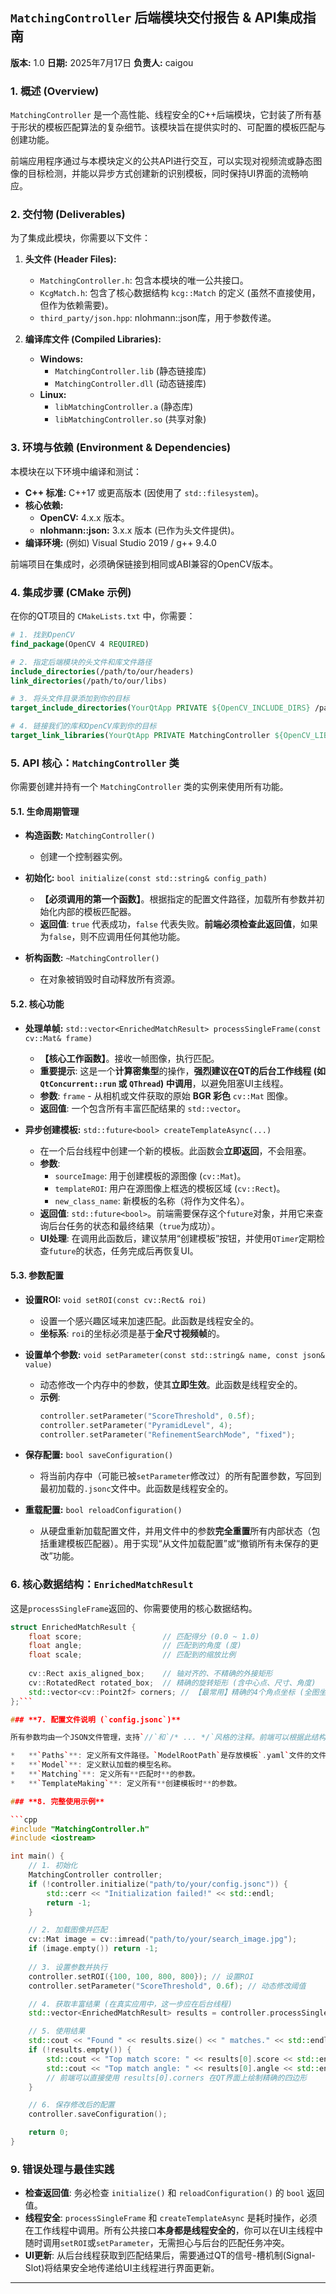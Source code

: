 ## **`MatchingController` 后端模块交付报告 & API集成指南**

**版本:** 1.0
**日期:** 2025年7月17日
**负责人:** caigou

### **1. 概述 (Overview)**

`MatchingController` 是一个高性能、线程安全的C++后端模块，它封装了所有基于形状的模板匹配算法的复杂细节。该模块旨在提供实时的、可配置的模板匹配与创建功能。

前端应用程序通过与本模块定义的公共API进行交互，可以实现对视频流或静态图像的目标检测，并能以异步方式创建新的识别模板，同时保持UI界面的流畅响应。

### **2. 交付物 (Deliverables)**

为了集成此模块，你需要以下文件：

1.  **头文件 (Header Files):**
    *   `MatchingController.h`: 包含本模块的唯一公共接口。
    *   `KcgMatch.h`: 包含了核心数据结构 `kcg::Match` 的定义 (虽然不直接使用，但作为依赖需要)。
    *   `third_party/json.hpp`: nlohmann::json库，用于参数传递。

2.  **编译库文件 (Compiled Libraries):**
    *   **Windows:**
        *   `MatchingController.lib` (静态链接库)
        *   `MatchingController.dll` (动态链接库)
    *   **Linux:**
        *   `libMatchingController.a` (静态库)
        *   `libMatchingController.so` (共享对象)

### **3. 环境与依赖 (Environment & Dependencies)**

本模块在以下环境中编译和测试：

*   **C++ 标准:** C++17 或更高版本 (因使用了 `std::filesystem`)。
*   **核心依赖:**
    *   **OpenCV:** 4.x.x 版本。
    *   **nlohmann::json:** 3.x.x 版本 (已作为头文件提供)。
*   **编译环境:** (例如) Visual Studio 2019 / g++ 9.4.0

前端项目在集成时，必须确保链接到相同或ABI兼容的OpenCV版本。

### **4. 集成步骤 (CMake 示例)**

在你的QT项目的 `CMakeLists.txt` 中，你需要：

```cmake
# 1. 找到OpenCV
find_package(OpenCV 4 REQUIRED)

# 2. 指定后端模块的头文件和库文件路径
include_directories(/path/to/our/headers)
link_directories(/path/to/our/libs)

# 3. 将头文件目录添加到你的目标
target_include_directories(YourQtApp PRIVATE ${OpenCV_INCLUDE_DIRS} /path/to/our/headers)

# 4. 链接我们的库和OpenCV库到你的目标
target_link_libraries(YourQtApp PRIVATE MatchingController ${OpenCV_LIBS})
```

### **5. API 核心：`MatchingController` 类**

你需要创建并持有一个 `MatchingController` 类的实例来使用所有功能。

#### **5.1. 生命周期管理**

*   **构造函数:** `MatchingController()`
    *   创建一个控制器实例。

*   **初始化:** `bool initialize(const std::string& config_path)`
    *   **【必须调用的第一个函数】**。根据指定的配置文件路径，加载所有参数并初始化内部的模板匹配器。
    *   **返回值**: `true` 代表成功，`false` 代表失败。**前端必须检查此返回值**，如果为`false`，则不应调用任何其他功能。

*   **析构函数:** `~MatchingController()`
    *   在对象被销毁时自动释放所有资源。

#### **5.2. 核心功能**

*   **处理单帧:** `std::vector<EnrichedMatchResult> processSingleFrame(const cv::Mat& frame)`
    *   **【核心工作函数】**。接收一帧图像，执行匹配。
    *   **重要提示**: 这是一个**计算密集型**的操作，**强烈建议在QT的后台工作线程 (如 `QtConcurrent::run` 或 `QThread`) 中调用**，以避免阻塞UI主线程。
    *   **参数**: `frame` - 从相机或文件获取的原始 **BGR 彩色** `cv::Mat` 图像。
    *   **返回值**: 一个包含所有丰富匹配结果的 `std::vector`。

*   **异步创建模板:** `std::future<bool> createTemplateAsync(...)`
    *   在一个后台线程中创建一个新的模板。此函数会**立即返回**，不会阻塞。
    *   **参数**:
        *   `sourceImage`: 用于创建模板的源图像 (`cv::Mat`)。
        *   `templateROI`: 用户在源图像上框选的模板区域 (`cv::Rect`)。
        *   `new_class_name`: 新模板的名称（将作为文件名）。
    *   **返回值**: `std::future<bool>`。前端需要保存这个`future`对象，并用它来查询后台任务的状态和最终结果（`true`为成功）。
    *   **UI处理**: 在调用此函数后，建议禁用“创建模板”按钮，并使用`QTimer`定期检查`future`的状态，任务完成后再恢复UI。

#### **5.3. 参数配置**

*   **设置ROI:** `void setROI(const cv::Rect& roi)`
    *   设置一个感兴趣区域来加速匹配。此函数是线程安全的。
    *   **坐标系**: `roi`的坐标必须是基于**全尺寸视频帧**的。

*   **设置单个参数:** `void setParameter(const std::string& name, const json& value)`
    *   动态修改一个内存中的参数，使其**立即生效**。此函数是线程安全的。
    *   **示例**:
        ```cpp
        controller.setParameter("ScoreThreshold", 0.5f);
        controller.setParameter("PyramidLevel", 4);
        controller.setParameter("RefinementSearchMode", "fixed");
        ```

*   **保存配置:** `bool saveConfiguration()`
    *   将当前内存中（可能已被`setParameter`修改过）的所有配置参数，写回到最初加载的`.jsonc`文件中。此函数是线程安全的。

*   **重载配置:** `bool reloadConfiguration()`
    *   从硬盘重新加载配置文件，并用文件中的参数**完全重置**所有内部状态（包括重建模板匹配器）。用于实现“从文件加载配置”或“撤销所有未保存的更改”功能。

### **6. 核心数据结构：`EnrichedMatchResult`**

这是`processSingleFrame`返回的、你需要使用的核心数据结构。

```cpp
struct EnrichedMatchResult {
    float score;                  // 匹配得分 (0.0 ~ 1.0)
    float angle;                  // 匹配到的角度 (度)
    float scale;                  // 匹配到的缩放比例
    
    cv::Rect axis_aligned_box;    // 轴对齐的、不精确的外接矩形
    cv::RotatedRect rotated_box;  // 精确的旋转矩形 (含中心点、尺寸、角度)
    std::vector<cv::Point2f> corners; // 【最常用】精确的4个角点坐标 (全图坐标系)
};```

### **7. 配置文件说明 (`config.jsonc`)**

所有参数均由一个JSON文件管理，支持`//`和`/* ... */`风格的注释。前端可以根据此结构来构建一个完整的参数设置界面。

*   **`Paths`**: 定义所有文件路径。`ModelRootPath`是存放模板`.yaml`文件的文件夹。
*   **`Model`**: 定义默认加载的模型名称。
*   **`Matching`**: 定义所有**匹配时**的参数。
*   **`TemplateMaking`**: 定义所有**创建模板时**的参数。

### **8. 完整使用示例**

```cpp
#include "MatchingController.h"
#include <iostream>

int main() {
    // 1. 初始化
    MatchingController controller;
    if (!controller.initialize("path/to/your/config.jsonc")) {
        std::cerr << "Initialization failed!" << std::endl;
        return -1;
    }

    // 2. 加载图像并匹配
    cv::Mat image = cv::imread("path/to/your/search_image.jpg");
    if (image.empty()) return -1;
    
    // 3. 设置参数并执行
    controller.setROI({100, 100, 800, 800}); // 设置ROI
    controller.setParameter("ScoreThreshold", 0.6f); // 动态修改阈值

    // 4. 获取丰富结果 (在真实应用中，这一步应在后台线程)
    std::vector<EnrichedMatchResult> results = controller.processSingleFrame(image);

    // 5. 使用结果
    std::cout << "Found " << results.size() << " matches." << std::endl;
    if (!results.empty()) {
        std::cout << "Top match score: " << results[0].score << std::endl;
        std::cout << "Top match angle: " << results[0].angle << std::endl;
        // 前端可以直接使用 results[0].corners 在QT界面上绘制精确的四边形
    }

    // 6. 保存修改后的配置
    controller.saveConfiguration();

    return 0;
}
```

### **9. 错误处理与最佳实践**

*   **检查返回值**: 务必检查 `initialize()` 和 `reloadConfiguration()` 的 `bool` 返回值。
*   **线程安全**: `processSingleFrame` 和 `createTemplateAsync` 是耗时操作，必须在工作线程中调用。所有公共接口**本身都是线程安全的**，你可以在UI主线程中随时调用`setROI`或`setParameter`，无需担心与后台的匹配任务冲突。
*   **UI更新**: 从后台线程获取到匹配结果后，需要通过QT的信号-槽机制(Signal-Slot)将结果安全地传递给UI主线程进行界面更新。

---
